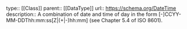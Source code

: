 type:: [[Class]]
parent:: [[DataType]]
url:: https://schema.org/DateTime
description:: A combination of date and time of day in the form [-]CCYY-MM-DDThh:mm:ss[Z|(+|-)hh:mm] (see Chapter 5.4 of ISO 8601).
